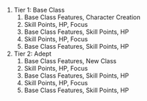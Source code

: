 1. Tier 1: Base Class
	1. Base Class Features, Character Creation
	2. Skill Points, HP, Focus
	3. Base Class Features, Skill Points, HP
	4. Skill Points, HP, Focus
	5. Base Class Features, Skill Points, HP
2. Tier 2: Adept
	1. Base Class Features, New Class
	2. Skill Points, HP, Focus
	3. Base Class Features, Skill Points, HP
	4. Skill Points, HP, Focus
	5. Base Class Features, Skill Points, HP